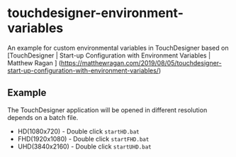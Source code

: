 # touchdesigner-environment-variables

An example for custom environmental variables in TouchDesigner based on [TouchDesigner | Start-up Configuration with Environment Variables | Matthew Ragan
] (https://matthewragan.com/2019/08/05/touchdesigner-start-up-configuration-with-environment-variables/)

## Example

The TouchDesigner application will be opened in different resolution depends on a batch file.

* HD(1080x720) - Double click `startHD.bat` 
* FHD(1920x1080) - Double click `startFHD.bat` 
* UHD(3840x2160) - Double click `startUHD.bat` 